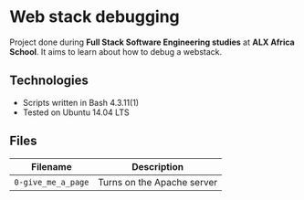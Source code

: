 # Web stack debugging
Project done during **Full Stack Software Engineering studies** at **ALX Africa School**. It aims to learn about how to debug a webstack.

## Technologies
* Scripts written in Bash 4.3.11(1)
* Tested on Ubuntu 14.04 LTS

## Files

| Filename | Description |
| -------- | ----------- |
| `0-give_me_a_page` | Turns on the Apache server |
